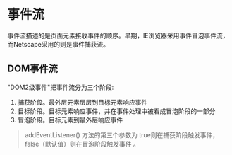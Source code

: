
# 事件流
事件流描述的是页面元素接收事件的顺序。早期，IE浏览器采用事件冒泡事件流，而Netscape采用的则是事件捕获流。

## DOM事件流
"DOM2级事件"把事件流分为三个阶段:
1. 捕获阶段。最外层元素层层到目标元素响应事件
2. 目标阶段。目标元素响应事件，并在事件处理中被看成冒泡阶段的一部分
3. 冒泡阶段。目标元素到最外层响应事件

> addEventListener() 方法的第三个参数为 true则在捕获阶段触发事件， false（默认值）则在冒泡阶段触发事件 。

